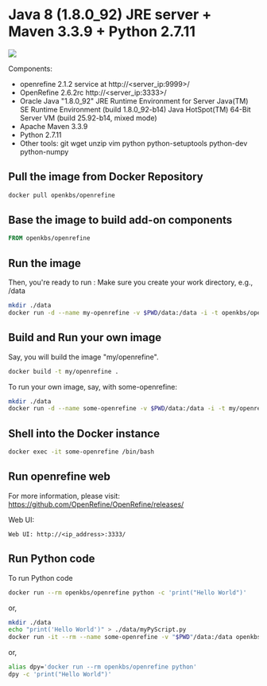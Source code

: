 # Java 8 (1.8.0_92) JRE server + Maven 3.3.9 + Python 2.7.11

[![](https://imagelayers.io/badge/openkbs/openrefine:1.0.0.svg)](https://imagelayers.io/?images=openkbs/openrefine:1.0.0 'Get your own badge on imagelayers.io')

Components:

* openrefine 2.1.2 service at http://<server_ip:9999>/
* OpenRefine 2.6.2rc http://<server_ip:3333>/
* Oracle Java "1.8.0_92" JRE Runtime Environment for Server
  Java(TM) SE Runtime Environment (build 1.8.0_92-b14)
  Java HotSpot(TM) 64-Bit Server VM (build 25.92-b14, mixed mode)
* Apache Maven 3.3.9
* Python 2.7.11
* Other tools: git wget unzip vim python python-setuptools python-dev python-numpy 

## Pull the image from Docker Repository

```bash
docker pull openkbs/openrefine
```

## Base the image to build add-on components

```Dockerfile
FROM openkbs/openrefine
```

## Run the image

Then, you're ready to run :
Make sure you create your work directory, e.g., /data

```bash
mkdir ./data
docker run -d --name my-openrefine -v $PWD/data:/data -i -t openkbs/openrefine
```

## Build and Run your own image

Say, you will build the image "my/openrefine".

```bash
docker build -t my/openrefine .
```

To run your own image, say, with some-openrefine:

```bash
mkdir ./data
docker run -d --name some-openrefine -v $PWD/data:/data -i -t my/openrefine
```

## Shell into the Docker instance
```bash
docker exec -it some-openrefine /bin/bash
```
## Run openrefine web
For more information, please visit: https://github.com/OpenRefine/OpenRefine/releases/ 

Web UI:
```http
Web UI: http://<ip_address>:3333/
```

## Run Python code
To run Python code 

```bash
docker run --rm openkbs/openrefine python -c 'print("Hello World")'
```

or,

```bash
mkdir ./data
echo "print('Hello World')" > ./data/myPyScript.py
docker run -it --rm --name some-openrefine -v "$PWD"/data:/data openkbs/openrefine python myPyScript.py
```

or,

```bash
alias dpy='docker run --rm openkbs/openrefine python'
dpy -c 'print("Hello World")'
```

